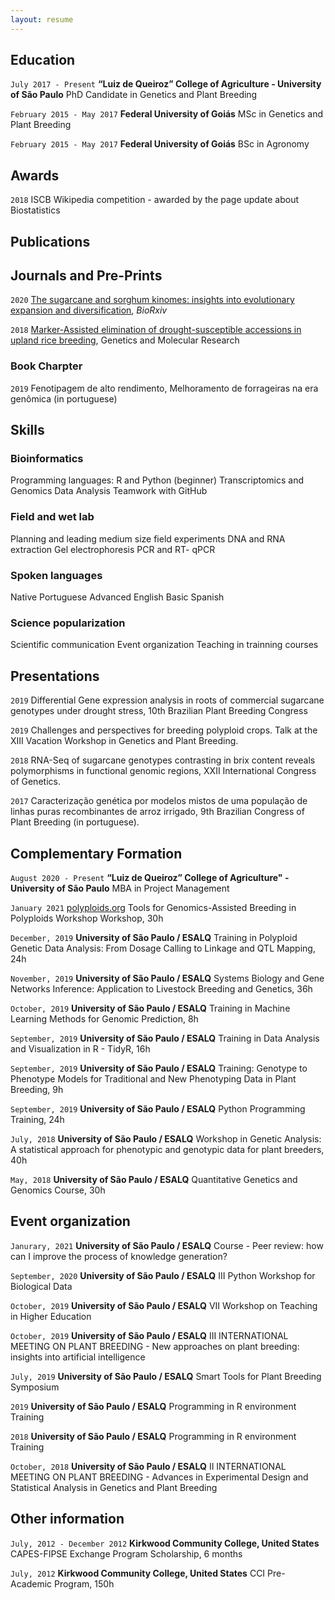 ```yaml
---
layout: resume
---
```

## Education

`July 2017 - Present`
__“Luiz de Queiroz” College of Agriculture - University of São
Paulo__
PhD Candidate in Genetics and Plant Breeding  

`February 2015 - May 2017`
__Federal University of Goiás__
MSc in Genetics and Plant Breeding

`February 2015 - May 2017`
__Federal University of Goiás__
BSc in Agronomy

## Awards

`2018`
ISCB Wikipedia competition - awarded by the page update about Biostatistics

## Publications

<!-- A list is also available [online](https://scholar.google.co.uk/citations?user=LTOTl0YAAAAJ) -->

## Journals and Pre-Prints

`2020`
[The sugarcane and sorghum kinomes: insights into evolutionary expansion and diversification](https://www.biorxiv.org/content/10.1101/2020.09.15.298612v1), *BioRxiv*

`2018`
[Marker-Assisted elimination of drought-susceptible accessions in upland rice breeding](https://www.geneticsmr.org/articles/markerassisted-elimination-of-droughtsusceptible-accessions-in-upland-rice-breeding-7561.html), Genetics and Molecular Research

### Book Charpter

`2019`
Fenotipagem de alto rendimento, Melhoramento de forrageiras na era genômica (in portuguese) 

## Skills

### Bioinformatics 

Programming languages: R and Python (beginner) 
Transcriptomics and Genomics Data Analysis 
Teamwork with GitHub 

### Field and wet lab 

Planning and leading medium size field experiments
DNA and RNA extraction 
Gel electrophoresis 
PCR and RT- qPCR

### Spoken languages

Native Portuguese
Advanced English
Basic Spanish

### Science popularization
Scientific communication
Event organization
Teaching in trainning courses

## Presentations

`2019`
Differential Gene expression analysis in roots of commercial sugarcane genotypes under drought
stress, 10th Brazilian Plant Breeding Congress

`2019`
Challenges and perspectives for breeding polyploid crops. Talk at the XIII Vacation
Workshop in Genetics and Plant Breeding.

`2018`
RNA-Seq of sugarcane genotypes contrasting in brix content reveals polymorphisms in
functional genomic regions, XXII International Congress of Genetics.

`2017`
Caracterização genética por modelos mistos de uma população de linhas puras recombinantes de arroz irrigado, 9th Brazilian Congress of Plant
Breeding (in portuguese).

## Complementary Formation

`August 2020 - Present`
__“Luiz de Queiroz” College of Agriculture" - University of São Paulo__
MBA in Project Management

`January 2021` 
[polyploids.org](https://www.polyploids.org/)
Tools for Genomics-Assisted Breeding in Polyploids Workshop Workshop, 30h

`December, 2019`
__University of São Paulo / ESALQ__
Training in Polyploid Genetic Data Analysis: From Dosage Calling to Linkage and QTL Mapping, 24h

`November, 2019`
__University of São Paulo / ESALQ__
Systems Biology and Gene Networks Inference: Application to Livestock Breeding and Genetics, 36h

`October, 2019`
__University of São Paulo / ESALQ__
Training in Machine Learning Methods for Genomic Prediction, 8h

`September, 2019`
__University of São Paulo / ESALQ__
Training in Data Analysis and Visualization in R - TidyR, 16h

`September, 2019`
__University of São Paulo / ESALQ__
Training: Genotype to Phenotype Models for Traditional and New Phenotyping Data in Plant Breeding, 9h

`September, 2019`
__University of São Paulo / ESALQ__
Python Programming Training, 24h

`July, 2018`
__University of São Paulo / ESALQ__
Workshop in Genetic Analysis: A statistical approach for phenotypic and genotypic data for plant breeders, 40h

`May, 2018`
__University of São Paulo / ESALQ__
Quantitative Genetics and Genomics Course, 30h

## Event organization

`Janurary, 2021`
__University of São Paulo / ESALQ__
Course - Peer review: how can I improve the process of knowledge generation?

`September, 2020`
__University of São Paulo / ESALQ__
III Python Workshop for Biological Data

`October, 2019`
__University of São Paulo / ESALQ__
VII Workshop on Teaching in Higher Education

`October, 2019`
__University of São Paulo / ESALQ__
III INTERNATIONAL MEETING ON PLANT BREEDING - New approaches on plant breeding: insights into
artificial intelligence

`July, 2019`
__University of São Paulo / ESALQ__
Smart Tools for Plant Breeding Symposium

`2019`
__University of São Paulo / ESALQ__
Programming in R environment Training

`2018`
__University of São Paulo / ESALQ__
Programming in R environment Training

`October, 2018`
__University of São Paulo / ESALQ__
II INTERNATIONAL MEETING ON PLANT BREEDING - Advances in Experimental Design and Statistical
Analysis in Genetics and Plant Breeding

## Other information

`July, 2012 - December 2012`
__Kirkwood Community College, United States__
CAPES-FIPSE Exchange Program Scholarship, 6 months

`July, 2012`
__Kirkwood Community College, United States__
CCI Pre-Academic Program, 150h

<!-- ### Footer

Last updated: February 2020 -->


